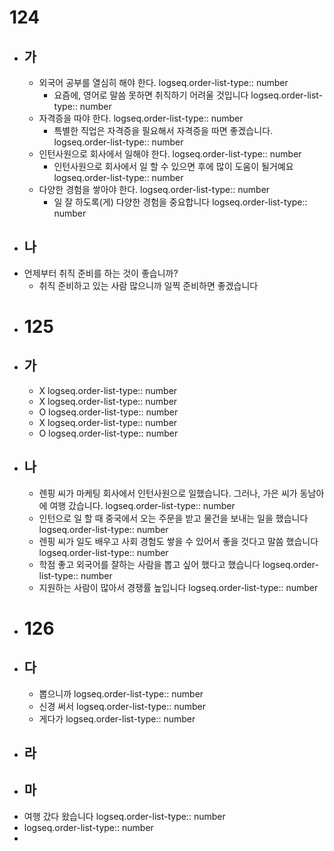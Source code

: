# 124
- ## 가
	- 외국어 공부를 열심히 해야 한다. 
	  logseq.order-list-type:: number
		- 요즘에, 영어로 말씀 못하면 취직하기 어려울 것입니다
		  logseq.order-list-type:: number
	- 자격증을 따야 한다.
	  logseq.order-list-type:: number
		- 특별한 직업은 자격증을 필요해서 자격증을 따면 좋겠습니다.
		  logseq.order-list-type:: number
	- 인턴사원으로 회사에서 일해야 한다.
	  logseq.order-list-type:: number
		- 인턴사원으로 회사에서 일 할 수 있으면 후에 많이 도움이 될거예요
		  logseq.order-list-type:: number
	- 다양한 경험을 쌓아야 한다.
	  logseq.order-list-type:: number
		- 일 잘 하도록(게) 다양한 경험을 중요합니다
		  logseq.order-list-type:: number
- ## 나
- 언제부터 취직 준비를 하는 것이 좋습니까?
	- 취직 준비하고 있는 사람 많으니까 일찍 준비하면 좋겠습니다
- # 125
- ## 가
	- X
	  logseq.order-list-type:: number
	- X
	  logseq.order-list-type:: number
	- O
	  logseq.order-list-type:: number
	- X
	  logseq.order-list-type:: number
	- O
	  logseq.order-list-type:: number
- ## 나
	- 렌핑 씨가 마케팅 회사에서 인턴사원으로 일했습니다.  그러나, 가은 씨가 동남아에 여행 갔습니다.
	  logseq.order-list-type:: number
	- 인턴으로 일 할 때 중국에서 오는 주문을 받고 물건을 보내는 일을 했습니다
	  logseq.order-list-type:: number
	- 렌핑 씨가 일도 배우고 사회 경험도 쌓을 수 있어서 좋을 것다고 말씀 했습니다
	  logseq.order-list-type:: number
	- 학점 좋고 외국어를 잘하는 사람을 뽑고 싶어 했다고 했습니다
	  logseq.order-list-type:: number
	- 지원하는 사람이 많아서 경쟁률 높입니다
	  logseq.order-list-type:: number
- # 126
- ## 다
	- 뽑으니까
	  logseq.order-list-type:: number
	- 신경 써서
	  logseq.order-list-type:: number
	- 게다가
	  logseq.order-list-type:: number
- ## 라
- ## 마
- 여행 갔다 왔습니다
  logseq.order-list-type:: number
- logseq.order-list-type:: number
-